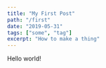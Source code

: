 ```yaml
---
title: "My First Post"
path: "/first"
date: "2019-05-31"
tags: ["some", "tag"]
excerpt: "How to make a thing"
---
```


Hello world!
